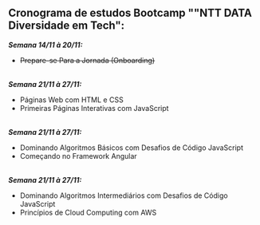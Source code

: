 ## Cronograma de estudos Bootcamp ""NTT DATA Diversidade em Tech":

***Semana 14/11 à 20/11:***<br>
- ~~Prepare-se Para a Jornada (Onboarding)~~<br><br>

***Semana 21/11 à 27/11:***<br>
- Páginas Web com HTML e CSS<br>
- Primeiras Páginas Interativas com JavaScript<br><br>

***Semana 21/11 à 27/11:***<br>
- Dominando Algoritmos Básicos com Desafios de Código JavaScript<br>
- Começando no Framework Angular<br><br>

***Semana 21/11 à 27/11:***<br>
- Dominando Algoritmos Intermediários com Desafios de Código JavaScript<br>
- Princípios de Cloud Computing com AWS<br><br>
